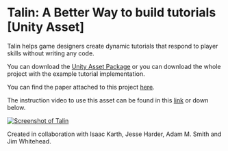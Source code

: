 # Talin: A Better Way to build tutorials [Unity Asset]

Talin helps game designers create dynamic tutorials that respond to player skills without writing any code.

You can download the [Unity Asset Package](http://batuaytemiz.com/assets/TalinTutorials.unitypackage) or you can download the whole project with the example tutorial implementation.

You can find the paper attached to this project [here](http://batuaytemiz.com/pdfs/talin.pdf).

The instruction video to use this asset can be found in this [link](https://www.youtube.com/watch?v=YXUUhJvzgog&feature=youtu.be) or down below.

[![Screenshot of Talin](https://img.youtube.com/vi/YXUUhJvzgog/0.jpg)](https://www.youtube.com/watch?v=YXUUhJvzgog&feature=youtu.be)


Created in collaboration with Isaac Karth, Jesse Harder, Adam M. Smith and Jim Whitehead.
